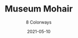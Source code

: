 ---
image_primary: "img/product_main_51_(1)_museum-mohair1.jpg"
image_secondary: "img/colorway_51_charcoal1.jpg"
description: "Non-directional%20mohair.%20Shorn%20from%20the%20Angora%20goat%2C%20the%20rich%20luster%2C%20soft%20hand%20and%20outstanding%20durability%20of%20this%20precious%20fiber%20provides%20Joseph%20Noble%20Mohair%20with%20its%20highly%20distinctive%20and%20lasting%20qualities.%20With%20its%20affinity%20for%20dyes%2C%20MUSEUM%20MOHAIR%20elevates%20color%20to%20an%20unmatched%20clarity%20and%20a%20halo-like%20glow.%A0%20It%20does%20not%20crush%2C%20mat%20or%20pill.%A0%20Dust%20and%20dirt%20are%20easily%20brushed%20off.%20Valued%20for%20its%20flame%20resistance%20and%20high%20sound%20absorbency%2C%20Joseph%20Noble%20Mohair%20is%20ideal%A0for%20both%20public%20installations%20as%20well%20as%20private%20residences.%A0"
tags: 
  - "Textiles"
designer: "Joseph Noble"
href: "https://www.josephnoble.com/collections/museum-mohair/"
title: "Museum Mohair"
subtitle: "8 Colorways"
category: "Textiles"
manufacturer: "Joseph Noble"
slug: "/manufacturers/joseph-noble/textiles/joseph-noble-museum-mohair"
date: "2021-05-10"
---